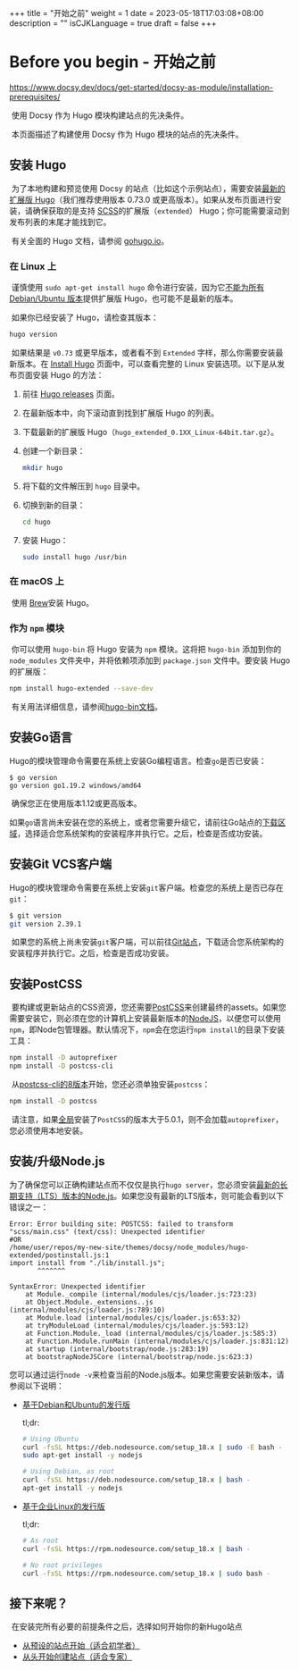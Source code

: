 +++
title = "开始之前"
weight = 1
date = 2023-05-18T17:03:08+08:00
description = ""
isCJKLanguage = true
draft = false
+++

# Before you begin - 开始之前

https://www.docsy.dev/docs/get-started/docsy-as-module/installation-prerequisites/

​	使用 Docsy 作为 Hugo 模块构建站点的先决条件。

​	本页面描述了构建使用 Docsy 作为 Hugo 模块的站点的先决条件。

## 安装 Hugo 

​	为了本地构建和预览使用 Docsy 的站点（比如这个示例站点），需要安装[最新的扩展版 Hugo](https://github.com/gohugoio/hugo/releases)（我们推荐使用版本 0.73.0 或更高版本）。如果从发布页面进行安装，请确保获取的是支持 [SCSS](https://sass-lang.com/documentation/file.SCSS_FOR_SASS_USERS.html)的扩展版（`extended`） Hugo；你可能需要滚动到发布列表的末尾才能找到它。

​	有关全面的 Hugo 文档，请参阅 [gohugo.io](https://gohugo.io/)。

### 在 Linux 上 

​	谨慎使用 `sudo apt-get install hugo` 命令进行安装，因为它[不能为所有 Debian/Ubuntu 版本](https://gohugo.io/getting-started/installing/#debian-and-ubuntu)提供扩展版 Hugo，也可能不是最新的版本。

​	如果你已经安装了 Hugo，请检查其版本：

```bash
hugo version
```

​	如果结果是 `v0.73` 或更早版本，或者看不到 `Extended` 字样，那么你需要安装最新版本。在 [Install Hugo](https://gohugo.io/getting-started/installing/#linux) 页面中，可以查看完整的 Linux 安装选项。以下是从发布页面安装 Hugo 的方法：

1. 前往 [Hugo releases](https://github.com/gohugoio/hugo/releases) 页面。

3. 在最新版本中，向下滚动直到找到扩展版 Hugo 的列表。

5. 下载最新的扩展版 Hugo（`hugo_extended_0.1XX_Linux-64bit.tar.gz`）。

4. 创建一个新目录：

   ```bash
   mkdir hugo
   ```

9. 将下载的文件解压到 `hugo` 目录中。

6. 切换到新的目录：

   ```bash
   cd hugo
   ```

7. 安装 Hugo：

   ```bash
   sudo install hugo /usr/bin
   ```


### 在 macOS 上 

​	使用 [Brew](https://gohugo.io/getting-started/installing/#homebrew-macos)安装 Hugo。

### 作为 `npm` 模块 

​	你可以使用 `hugo-bin` 将 Hugo 安装为 `npm` 模块。这将把 `hugo-bin` 添加到你的 `node_modules` 文件夹中，并将依赖项添加到 `package.json` 文件中。要安装 Hugo 的扩展版：

```bash
npm install hugo-extended --save-dev
```

​	有关用法详细信息，请参阅[hugo-bin文档](https://www.npmjs.com/package/hugo-bin)。

## 安装Go语言 

​	Hugo的模块管理命令需要在系统上安装Go编程语言。检查`go`是否已安装：

```console
$ go version
go version go1.19.2 windows/amd64
```

​	确保您正在使用版本1.12或更高版本。

​	如果`go`语言尚未安装在您的系统上，或者您需要升级它，请前往Go站点的[下载区域](https://go.dev/dl/)，选择适合您系统架构的安装程序并执行它。之后，检查是否成功安装。

## 安装Git VCS客户端 

​	Hugo的模块管理命令需要在系统上安装`git`客户端。检查您的系统上是否已存在`git`：

```bash
$ git version
git version 2.39.1
```

​	如果您的系统上尚未安装`git`客户端，可以前往[Git站点](https://git-scm.com/)，下载适合您系统架构的安装程序并执行它。之后，检查是否成功安装。

## 安装PostCSS 

​	要构建或更新站点的CSS资源，您还需要[PostCSS](https://postcss.org/)来创建最终的assets。如果您需要安装它，则必须在您的计算机上安装最新版本的[NodeJS](https://nodejs.org/en/)，以便您可以使用`npm`，即Node包管理器。默认情况下，`npm`会在您运行`npm install`的目录下安装工具：

```bash
npm install -D autoprefixer
npm install -D postcss-cli
```

​	从[postcss-cli的8版本](https://github.com/postcss/postcss-cli/blob/master/CHANGELOG.md)开始，您还必须单独安装`postcss`：

```bash
npm install -D postcss
```

​	请注意，如果[全局](https://flaviocopes.com/npm-packages-local-global/)安装了`PostCSS`的版本大于5.0.1，则不会加载`autoprefixer`，您必须使用本地安装。

## 安装/升级Node.js 

​	为了确保您可以正确构建站点而不仅仅是执行`hugo server`，您必须安装[最新的长期支持（LTS）版本的Node.js](https://nodejs.org/en/about/releases/)。如果您没有最新的LTS版本，则可能会看到以下错误之一：

```
Error: Error building site: POSTCSS: failed to transform "scss/main.css" (text/css): Unexpected identifier
#OR
/home/user/repos/my-new-site/themes/docsy/node_modules/hugo-extended/postinstall.js:1
import install from "./lib/install.js";
       ^^^^^^^

SyntaxError: Unexpected identifier
    at Module._compile (internal/modules/cjs/loader.js:723:23)
    at Object.Module._extensions..js (internal/modules/cjs/loader.js:789:10)
    at Module.load (internal/modules/cjs/loader.js:653:32)
    at tryModuleLoad (internal/modules/cjs/loader.js:593:12)
    at Function.Module._load (internal/modules/cjs/loader.js:585:3)
    at Function.Module.runMain (internal/modules/cjs/loader.js:831:12)
    at startup (internal/bootstrap/node.js:283:19)
    at bootstrapNodeJSCore (internal/bootstrap/node.js:623:3)
```

​	您可以通过运行`node -v`来检查当前的Node.js版本。如果您需要安装新版本，请参阅以下说明：

- [基于Debian和Ubuntu的发行版](https://github.com/nodesource/distributions/blob/master/README.md#installation-instructions)

  tl;dr:

  ```bash
  # Using Ubuntu
  curl -fsSL https://deb.nodesource.com/setup_18.x | sudo -E bash -
  sudo apt-get install -y nodejs
  
  # Using Debian, as root
  curl -fsSL https://deb.nodesource.com/setup_18.x | bash -
  apt-get install -y nodejs
  ```

- [基于企业Linux的发行版](https://github.com/nodesource/distributions/blob/master/README.md#installation-instructions-1)

  tl;dr:

  ```bash
  # As root
  curl -fsSL https://rpm.nodesource.com/setup_18.x | bash -
  
  # No root privileges
  curl -fsSL https://rpm.nodesource.com/setup_18.x | sudo bash -
  ```

## 接下来呢？ 

​	在安装完所有必要的前提条件之后，选择如何开始你的新Hugo站点

- [从预设的站点开始（适合初学者） ](https://www.docsy.dev/docs/get-started/docsy-as-module/example-site-as-template/)
- [从头开始创建站点（适合专家）](https://www.docsy.dev/docs/get-started/docsy-as-module/start-from-scratch/)
